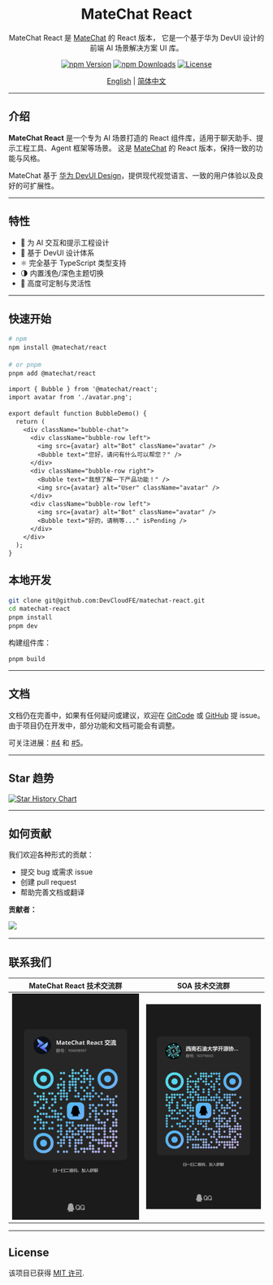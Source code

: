 <div align="center">
  <h1>MateChat React</h1>
</div>

<div align="center">

MateChat React 是 [MateChat](https://github.com/DevCloudFE/MateChat) 的 React 版本，
它是一个基于华为 DevUI 设计的前端 AI 场景解决方案 UI 库。


[![npm Version](https://img.shields.io/npm/v/@matechat/react.svg)](https://www.npmjs.com/package/@matechat/react)
[![npm Downloads](https://img.shields.io/npm/dm/@matechat/react.svg)](https://www.npmjs.com/package/@matechat/react)
[![License](https://img.shields.io/badge/license-MIT-blue.svg)](./LICENSE)

</div>

<div align="center">

[English](./README.md) | [简体中文](./README.zh-CN.md)

</div>

---

## 介绍

**MateChat React** 是一个专为 AI 场景打造的 React 组件库，适用于聊天助手、提示工程工具、Agent 框架等场景。  这是 [MateChat](https://github.com/DevCloudFE/MateChat) 的 React 版本，保持一致的功能与风格。

MateChat 基于 [华为 DevUI Design](https://devui.design/)，提供现代视觉语言、一致的用户体验以及良好的可扩展性。

---

## 特性

- 🧠 为 AI 交互和提示工程设计
- 🎨 基于 DevUI 设计体系
- ⚛️ 完全基于 TypeScript 类型支持
- 🌗 内置浅色/深色主题切换
- 🔌 高度可定制与灵活性

---

## 快速开始

```bash
# npm
npm install @matechat/react

# or pnpm
pnpm add @matechat/react
```

```tsx
import { Bubble } from '@matechat/react';
import avatar from './avatar.png';

export default function BubbleDemo() {
  return (
    <div className="bubble-chat">
      <div className="bubble-row left">
        <img src={avatar} alt="Bot" className="avatar" />
        <Bubble text="您好，请问有什么可以帮您？" />
      </div>
      <div className="bubble-row right">
        <Bubble text="我想了解一下产品功能！" />
        <img src={avatar} alt="User" className="avatar" />
      </div>
      <div className="bubble-row left">
        <img src={avatar} alt="Bot" className="avatar" />
        <Bubble text="好的，请稍等..." isPending />
      </div>
    </div>
  );
}
```


## 本地开发

```bash
git clone git@github.com:DevCloudFE/matechat-react.git
cd matechat-react
pnpm install
pnpm dev
```

构建组件库：

```bash
pnpm build
```

---

## 文档

文档仍在完善中，如果有任何疑问或建议，欢迎在 [GitCode](https://gitcode.com/DevCloudFE/MateChat/issues) 或 [GitHub](https://github.com/DevCloudFE/MateChat/issues) 提 issue。
由于项目仍在开发中，部分功能和文档可能会有调整。

可关注进展：[#4](https://github.com/DevCloudFE/matechat-react/issues/4) 和 [#5](https://github.com/DevCloudFE/MateChat/issues/5)。

---

## Star 趋势

[![Star History Chart](https://api.star-history.com/svg?repos=DevCloudFE/matechat-react\&type=Date)](https://www.star-history.com/#DevCloudFE/matechat-react&Date)

---

## 如何贡献

我们欢迎各种形式的贡献：

* 提交 bug 或需求 issue
* 创建 pull request
* 帮助完善文档或翻译

**贡献者：**

<a href="https://github.com/DevCloudFE/matechat-react/graphs/contributors">
  <img src="https://contrib.rocks/image?repo=DevCloudFE/matechat-react" />
</a>

---

## 联系我们

|                                              MateChat React 技术交流群                                               |                                         SOA 技术交流群                                         |
| :------------------------------------------------------------------------------------------------------------------: | :--------------------------------------------------------------------------------------------: |
| [<img alt="MateChat React Chat Group" src="./assets/matechat-react-qq-group.jpg" />](https://qm.qq.com/q/aMLehEXzBm) | [<img alt="SOA Chat Group" src="./assets/soa-qq-group.jpg" />](https://qm.qq.com/q/lOocKriX74) |

---

## License

该项目已获得 [MIT 许可](./LICENSE).



